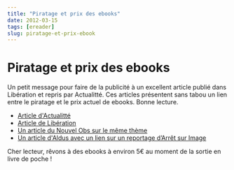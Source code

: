 ```yaml
---
title: "Piratage et prix des ebooks"
date: 2012-03-15
tags: [ereader]
slug: piratage-et-prix-ebook
---
```

# Piratage et prix des ebooks

Un petit message pour faire de la publicité à un excellent article publié dans Libération et repris par Actualitté. Ces articles présentent sans tabou un lien entre le piratage et le prix actuel de ebooks. Bonne lecture.

* [Article d'Actualitté](http://www.anonym.to/?http://www.actualitte.com/actualite/monde-edition/les-maisons/les-editeurs-francais-premiers-pirates-du-livre-numerique-32766.htm)
* [Article de Libération](http://www.teamalexandriz.org/forum/index.php?topic=17505.msg93456#msg93456)
* [Un article du Nouvel Obs sur le même thème](http://bibliobs.nouvelobs.com/numerique/20120314.OBS3774/piratage-des-livres-beaucoup-de-bruit-pour-rien.html)
* [Un article d'Aldus avec un lien sur un reportage d’Arrêt sur Image](http://aldus2006.typepad.fr/mon_weblog/2012/03/les-%C3%A9diteurs-complices-du-piratage.html)

Cher lecteur, rêvons à des ebooks à environ 5€ au moment de la sortie en livre de poche !


